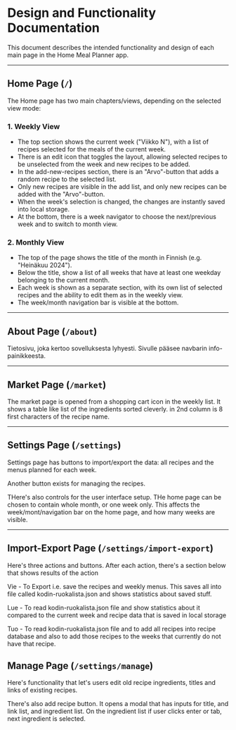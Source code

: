 # Design and Functionality Documentation

This document describes the intended functionality and design of each main page in the Home Meal Planner app.

---

## Home Page (`/`)

The Home page has two main chapters/views, depending on the selected view mode:

### 1. Weekly View

- The top section shows the current week ("Viikko N"), with a list of recipes selected for the meals of the current week.
- There is an edit icon that toggles the layout, allowing selected recipes to be unselected from the week and new recipes to be added.
- In the add-new-recipes section, there is an "Arvo"-button that adds a random recipe to the selected list.
- Only new recipes are visible in the add list, and only new recipes can be added with the "Arvo"-button.
- When the week's selection is changed, the changes are instantly saved into local storage.
- At the bottom, there is a week navigator to choose the next/previous week and to switch to month view.

### 2. Monthly View

- The top of the page shows the title of the month in Finnish (e.g. "Heinäkuu 2024").
- Below the title, show a list of all weeks that have at least one weekday belonging to the current month.
- Each week is shown as a separate section, with its own list of selected recipes and the ability to edit them as in the weekly view.
- The week/month navigation bar is visible at the bottom.

---

## About Page (`/about`)

Tietosivu, joka kertoo sovelluksesta lyhyesti. Sivulle pääsee navbarin info-painikkeesta.

---

## Market Page (`/market`)

The market page is opened from a shopping cart icon in the weekly list.
It shows a table like list of the ingredients sorted cleverly.
in 2nd column is 8 first characters of the recipe name.

---

## Settings Page (`/settings`)

Settings page has buttons to import/export the data: all recipes and the menus planned for each week.

Another button exists for managing the recipes.

THere's also controls for the user interface setup.
THe home page can be chosen to contain whole month, or one week only.
This affects the week/mont/navigation bar on the home page, and how many weeks are visible.

---


## Import-Export Page (`/settings/import-export`)

Here's three actions and buttons. After each action, there's a section below that shows results of the action

Vie - To Export i.e. save the recipes and weekly menus. This saves all into file called kodin-ruokalista.json and shows statistics about saved stuff.

Lue - To read kodin-ruokalista.json file and show statistics about it compared to the current week and recipe data that is saved in local storage

Tuo - To read kodin-ruokalista.json file and to add all recipes into recipe database and also to add those recipes to the weeks that currently do not have that recipe. 


## Manage Page (`/settings/manage`)

Here's functionality that let's users edit old recipe ingredients, titles and links of existing recipes.

There's also add recipe button. It opens a modal that has inputs for title, and link list, and ingredient list. On the ingredient list if user clicks enter or tab, next ingredient is selected.